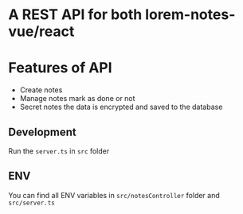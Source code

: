 # A REST API for both lorem-notes-vue/react

# Features of API

- Create notes
- Manage notes mark as done or not
- Secret notes the data is encrypted and saved to the database

## Development

Run the `server.ts` in `src` folder

## ENV

You can find all ENV variables in `src/notesController` folder and `src/server.ts`
